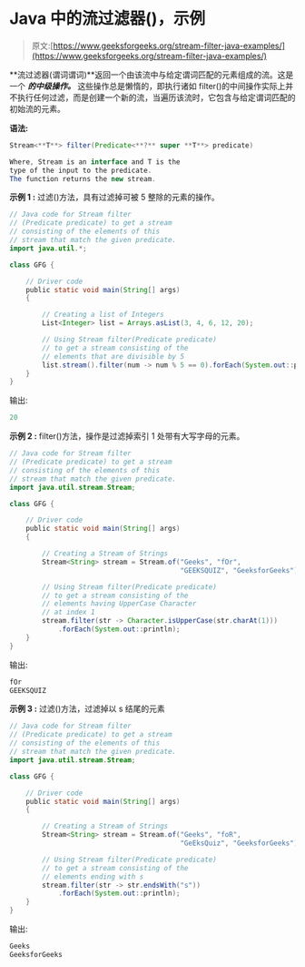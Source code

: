 # Java 中的流过滤器()，示例

> 原文:[https://www.geeksforgeeks.org/stream-filter-java-examples/](https://www.geeksforgeeks.org/stream-filter-java-examples/)

**流过滤器(谓词谓词)**返回一个由该流中与给定谓词匹配的元素组成的流。这是一个 ***的中级操作。*** 这些操作总是懒惰的，即执行诸如 filter()的中间操作实际上并不执行任何过滤，而是创建一个新的流，当遍历该流时，它包含与给定谓词匹配的初始流的元素。

**语法:**

```java
Stream<**T**> filter(Predicate<**?** super **T**> predicate)

Where, Stream is an interface and T is the 
type of the input to the predicate.
The function returns the new stream.

```

**示例 1 :** 过滤()方法，具有过滤掉可被 5 整除的元素的操作。

```java
// Java code for Stream filter
// (Predicate predicate) to get a stream
// consisting of the elements of this
// stream that match the given predicate.
import java.util.*;

class GFG {

    // Driver code
    public static void main(String[] args)
    {

        // Creating a list of Integers
        List<Integer> list = Arrays.asList(3, 4, 6, 12, 20);

        // Using Stream filter(Predicate predicate)
        // to get a stream consisting of the
        // elements that are divisible by 5
        list.stream().filter(num -> num % 5 == 0).forEach(System.out::println);
    }
}
```

输出:

```java
20

```

**示例 2 :** filter()方法，操作是过滤掉索引 1 处带有大写字母的元素。

```java
// Java code for Stream filter
// (Predicate predicate) to get a stream
// consisting of the elements of this
// stream that match the given predicate.
import java.util.stream.Stream;

class GFG {

    // Driver code
    public static void main(String[] args)
    {

        // Creating a Stream of Strings
        Stream<String> stream = Stream.of("Geeks", "fOr",
                                          "GEEKSQUIZ", "GeeksforGeeks");

        // Using Stream filter(Predicate predicate)
        // to get a stream consisting of the
        // elements having UpperCase Character
        // at index 1
        stream.filter(str -> Character.isUpperCase(str.charAt(1)))
            .forEach(System.out::println);
    }
}
```

输出:

```java
fOr
GEEKSQUIZ

```

**示例 3 :** 过滤()方法，过滤掉以 s 结尾的元素

```java
// Java code for Stream filter
// (Predicate predicate) to get a stream
// consisting of the elements of this
// stream that match the given predicate.
import java.util.stream.Stream;

class GFG {

    // Driver code
    public static void main(String[] args)
    {

        // Creating a Stream of Strings
        Stream<String> stream = Stream.of("Geeks", "foR",
                                          "GeEksQuiz", "GeeksforGeeks");

        // Using Stream filter(Predicate predicate)
        // to get a stream consisting of the
        // elements ending with s
        stream.filter(str -> str.endsWith("s"))
            .forEach(System.out::println);
    }
}
```

输出:

```java
Geeks
GeeksforGeeks

```